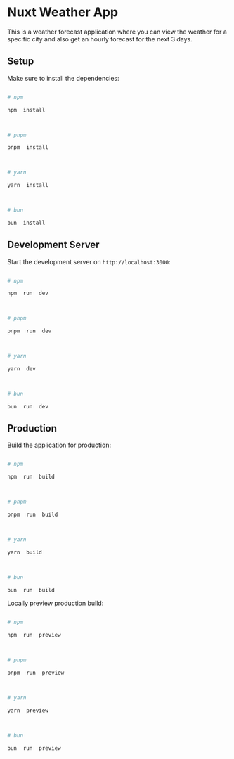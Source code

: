 # Nuxt Weather App

This is a weather forecast application where you can view the weather for a specific city and also get an hourly forecast for the next 3 days.

## Setup

Make sure to install the dependencies:

```bash

# npm

npm  install



# pnpm

pnpm  install



# yarn

yarn  install



# bun

bun  install

```

## Development Server

Start the development server on `http://localhost:3000`:

```bash

# npm

npm  run  dev



# pnpm

pnpm  run  dev



# yarn

yarn  dev



# bun

bun  run  dev

```

## Production

Build the application for production:

```bash

# npm

npm  run  build



# pnpm

pnpm  run  build



# yarn

yarn  build



# bun

bun  run  build

```

Locally preview production build:

```bash

# npm

npm  run  preview



# pnpm

pnpm  run  preview



# yarn

yarn  preview



# bun

bun  run  preview

```
